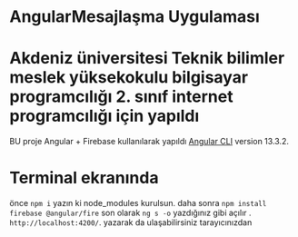 # AngularMesajlaşma Uygulaması 
# Akdeniz üniversitesi Teknik bilimler meslek yüksekokulu bilgisayar programcılığı 2. sınıf internet programcılığı  için yapıldı

BU proje Angular + Firebase kullanılarak yapıldı [Angular CLI](https://github.com/angular/angular-cli) version 13.3.2.

# Terminal ekranında

önce 
 `npm i` yazın ki node_modules kurulsun.
 daha sonra 
`npm install firebase @angular/fire`
 son olarak
 `ng s -o` yazdığınız gibi açılır . `http://localhost:4200/`. yazarak da ulaşabilirsiniz tarayıcınızdan

